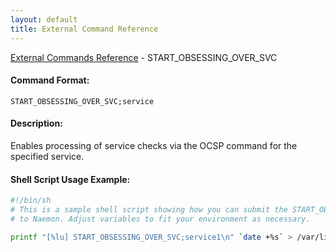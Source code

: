```yaml
---
layout: default
title: External Command Reference
---
```


<!--
************************************************
* AUTO GENERATED PAGE - USE ./update SCRIPT
************************************************
-->

<span class="glyphicon glyphicon-arrow-up"></span><a href="index.html"> External Commands Reference</a> - START_OBSESSING_OVER_SVC<br>


#### Command Format:

`START_OBSESSING_OVER_SVC;service`

#### Description:

Enables processing of service checks via the OCSP command for the specified service.

#### Shell Script Usage Example:

```sh
#!/bin/sh
# This is a sample shell script showing how you can submit the START_OBSESSING_OVER_SVC command
# to Naemon. Adjust variables to fit your environment as necessary.

printf "[%lu] START_OBSESSING_OVER_SVC;service1\n" `date +%s` > /var/lib/naemon/naemon.cmd
```



